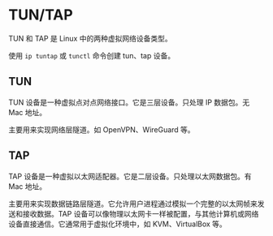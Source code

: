 # TUN/TAP

TUN 和 TAP 是 Linux 中的两种虚拟网络设备类型。

使用 `ip tuntap` 或 `tunctl` 命令创建 tun、tap 设备。

## TUN

TUN 设备是一种虚拟点对点网络接口。它是三层设备。只处理 IP 数据包。无 Mac 地址。

主要用来实现网络层隧道。如 OpenVPN、WireGuard 等。

## TAP

TAP 设备是一种虚拟以太网适配器。它是二层设备。只处理以太网数据包。有 Mac 地址。

主要用来实现数据链路层隧道。它允许用户进程通过模拟一个完整的以太网帧来发送和接收数据。TAP 设备可以像物理以太网卡一样被配置，与其他计算机或网络设备直接通信。它通常用于虚拟化环境中，如 KVM、VirtualBox 等。
